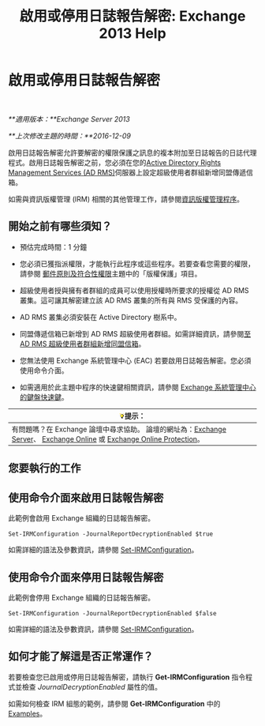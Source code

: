 ﻿---
title: '啟用或停用日誌報告解密: Exchange 2013 Help'
TOCTitle: 啟用或停用日誌報告解密
ms:assetid: 1dedbe73-2c1a-4b14-8799-5091aaec7965
ms:mtpsurl: https://technet.microsoft.com/zh-tw/library/Dd638092(v=EXCHG.150)
ms:contentKeyID: 50472777
ms.date: 05/21/2018
mtps_version: v=EXCHG.150
ms.translationtype: MT
---

# 啟用或停用日誌報告解密

 

_**適用版本：**Exchange Server 2013_

_**上次修改主題的時間：**2016-12-09_

啟用日誌報告解密允許要解密的權限保護之訊息的複本附加至日誌報告的日誌代理程式。啟用日誌報告解密之前，您必須在您的[Active Directory Rights Management Services (AD RMS)](https://technet.microsoft.com/en-us/library/hh831364.aspx)伺服器上設定超級使用者群組新增同盟傳遞信箱。

如需與資訊版權管理 (IRM) 相關的其他管理工作，請參閱[資訊版權管理程序](information-rights-management-procedures-exchange-2013-help.md)。

## 開始之前有哪些須知？

  - 預估完成時間：1 分鐘

  - 您必須已獲指派權限，才能執行此程序或這些程序。若要查看您需要的權限，請參閱 [郵件原則及符合性權限](messaging-policy-and-compliance-permissions-exchange-2013-help.md)主題中的「版權保護」項目。

  - 超級使用者授與擁有者群組的成員可以使用授權時所要求的授權從 AD RMS 叢集。這可讓其解密建立該 AD RMS 叢集的所有與 RMS 受保護的內容。

  - AD RMS 叢集必須安裝在 Active Directory 樹系中。

  - 同盟傳遞信箱已新增到 AD RMS 超級使用者群組。如需詳細資訊，請參閱[至 AD RMS 超級使用者群組新增同盟信箱](add-the-federation-mailbox-to-the-ad-rms-super-users-group-exchange-2013-help.md)。

  - 您無法使用 Exchange 系統管理中心 (EAC) 若要啟用日誌報告解密。您必須使用命令介面。

  - 如需適用於此主題中程序的快速鍵相關資訊，請參閱 [Exchange 系統管理中心的鍵盤快速鍵](keyboard-shortcuts-in-the-exchange-admin-center-exchange-online-protection-help.md)。

<table>
<thead>
<tr class="header">
<th><img src="images/Bb124558.tip(EXCHG.150).gif" title="提示" alt="提示" />提示：</th>
</tr>
</thead>
<tbody>
<tr class="odd">
<td>有問題嗎？在 Exchange 論壇中尋求協助。 論壇的網址為：<a href="https://go.microsoft.com/fwlink/p/?linkid=60612">Exchange Server</a>、 <a href="https://go.microsoft.com/fwlink/p/?linkid=267542">Exchange Online</a> 或 <a href="https://go.microsoft.com/fwlink/p/?linkid=285351">Exchange Online Protection</a>。</td>
</tr>
</tbody>
</table>


## 您要執行的工作

## 使用命令介面來啟用日誌報告解密

此範例會啟用 Exchange 組織的日誌報告解密。

    Set-IRMConfiguration -JournalReportDecryptionEnabled $true

如需詳細的語法及參數資訊，請參閱 [Set-IRMConfiguration](https://technet.microsoft.com/zh-tw/library/dd979792\(v=exchg.150\))。

## 使用命令介面來停用日誌報告解密

此範例會停用 Exchange 組織的日誌報告解密。

    Set-IRMConfiguration -JournalReportDecryptionEnabled $false

如需詳細的語法及參數資訊，請參閱 [Set-IRMConfiguration](https://technet.microsoft.com/zh-tw/library/dd979792\(v=exchg.150\))。

## 如何才能了解這是否正常運作？

若要檢查您已啟用或停用日誌報告解密，請執行 **Get-IRMConfiguration** 指令程式並檢查 *JournalDecryptionEnabled* 屬性的值。

如需如何檢查 IRM 組態的範例，請參閱 **Get-IRMConfiguration** 中的[Examples](https://technet.microsoft.com/zh-tw/e1821219-fe18-4642-a9c2-58eb0aadd61a\(exchg.150\)#examples)。

